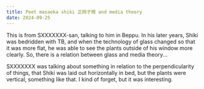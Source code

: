 ```yaml
---
title: Poet masaoka shiki 正岡子規 and media theory
date: 2024-09-25
---
```


This is from SXXXXXXX-san, talking to him in Beppu. In his later years, Shiki was bedridden with TB, and when the technology of glass changed so that it was more flat, he was able to see the plants outside of his window more clearly. So, there is a relation between glass and media theory... 

SXXXXXXX was talking about something in relation to the perpendicularity of things, that Shiki was laid out horizontally in bed, but the plants were vertical, something like that. I kind of forget, but it was interesting. 